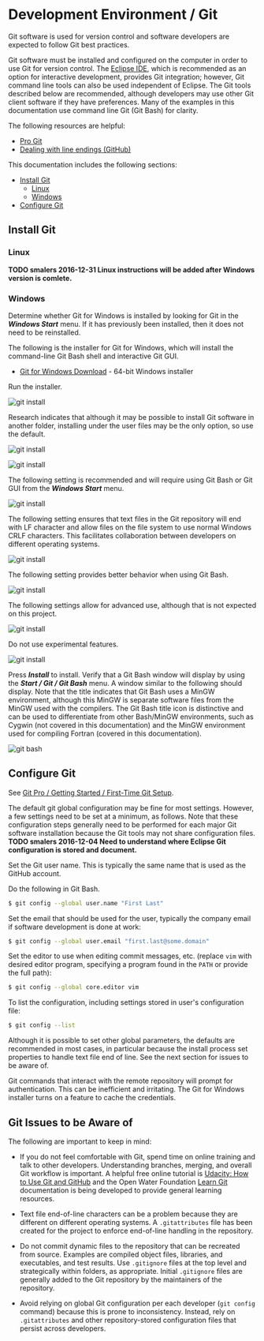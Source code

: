 # Development Environment / Git #

Git software is used for version control and software developers are expected to follow Git best practices.

Git software must be installed and configured on the computer in order to use Git for version control.
The [Eclipse IDE](eclipse/), which is recommended as an option for interactive development, provides Git integration;
however, Git command line tools can also be used independent of Eclipse.
The Git tools described below are recommended, although developers may use other Git client software if they have preferences.
Many of the examples in this documentation use command line Git (Git Bash) for clarity.

The following resources are helpful:

* [Pro Git](https://git-scm.com/book/en/v2)
* [Dealing with line endings (GitHub)](https://help.github.com/articles/dealing-with-line-endings/)

This documentation includes the following sections:

* [Install Git](#install-git)
	+ [Linux](#linux)
	+ [Windows](#windows)
* [Configure Git](#configure-git)

## Install Git ##

### Linux ###

**TODO smalers 2016-12-31 Linux instructions will be added after Windows version is comlete.**

### Windows ###

Determine whether Git for Windows is installed by looking for Git in the ***Windows Start*** menu.
If it has previously been installed, then it does not need to be reinstalled.

The following is the installer for Git for Windows, which will install
the command-line Git Bash shell and interactive Git GUI.

* [Git for Windows Download](https://git-for-windows.github.io/) - 64-bit Windows installer

Run the installer.

![git install](git-images/git-for-windows-install1.png)

Research indicates that although it may be possible to install Git software in another folder,
installing under the user files may be the only option, so use the default.

![git install](git-images/git-for-windows-install2.png)

![git install](git-images/git-for-windows-install3.png)

The following setting is recommended and will require using Git Bash or Git GUI from the ***Windows Start*** menu.

![git install](git-images/git-for-windows-install4.png)

The following setting ensures that text files in the Git repository will end with LF character and allow
files on the file system to use normal Windows CRLF characters.
This facilitates collaboration between developers on different operating systems.

![git install](git-images/git-for-windows-install5.png)

The following setting provides better behavior when using Git Bash.

![git install](git-images/git-for-windows-install6.png)

The following settings allow for advanced use, although that is not expected on this project.

![git install](git-images/git-for-windows-install7.png)

Do not use experimental features.

![git install](git-images/git-for-windows-install8.png)

Press ***Install*** to install.
Verify that a Git Bash window will display by using the ***Start / Git / Git Bash*** menu.
A window similar to the following should display.
Note that the title indicates that Git Bash uses a MinGW environment, although this MinGW is separate software
files from the MinGW used with the compilers.
The Git Bash title icon is distinctive and can be used to differentiate from other Bash/MinGW environments, such as Cygwin
(not covered in this documentation) and the MinGW environment used for compiling Fortran (covered in this documentation).

![git bash](git-images/git-bash.png)

## Configure Git ##

See [Git Pro / Getting Started / First-Time Git Setup](https://git-scm.com/book/en/v2/Getting-Started-First-Time-Git-Setup).

The default git global configuration may be fine for most settings.
However, a few settings need to be set at a minimum, as follows.
Note that these configuration steps generally need to be performed for each major Git software installation because
the Git tools may not share configuration files.
**TODO smalers 2016-12-04 Need to understand where Eclipse Git configuration is stored and document.**

Set the Git user name.  This is typically the same name that is used as the GitHub account.

Do the following in Git Bash.

```bash
$ git config --global user.name "First Last"
```

Set the email that should be used for the user, typically the company email if software development is done at work:

```bash
$ git config --global user.email "first.last@some.domain"
```

Set the editor to use when editing commit messages, etc. (replace `vim` with desired editor program,
specifying a program found in the `PATH` or provide the full path):

```bash
$ git config --global core.editor vim
```

To list the configuration, including settings stored in user's configuration file:

```bash
$ git config --list
```

Although it is possible to set other global parameters, the defaults are recommended in most cases,
in particular because the install process set properties to handle text file end of line.
See the next section for issues to be aware of.

Git commands that interact with the remote repository will prompt for authentication.
This can be inefficient and irritating.  The Git for Windows installer turns on a feature to cache the credentials.

## Git Issues to be Aware of ##

The following are important to keep in mind:

* If you do not feel comfortable with Git, spend time on online training and talk to other developers.
Understanding branches, merging, and overall Git workflow is important.  A helpful free online tutorial is
[Udacity: How to Use Git and GitHub](https://www.udacity.com/course/how-to-use-git-and-github--ud775) and
the Open Water Foundation [Learn Git](http://learn.openwaterfoundation.org/owf-learn-git/index.html)
documentation is being developed to provide general learning resources.

* Text file end-of-line characters can be a problem because they are different on different operating systems.
A `.gitattributes` file has been created for the project to enforce end-of-line handling in the repository.

* Do not commit dynamic files to the repository that can be recreated from source.
Examples are compiled object files, libraries, and executables, and test results.
Use `.gitignore` files at the top level and strategically within folders, as appropriate.
Initial `.gitignore` files are generally added to the Git repository by the maintainers of the repository.

* Avoid relying on global Git configuration per each developer (`git config` command) because this is prone to inconsistency.
Instead, rely on `.gitattributes` and other repository-stored configuration files that persist across developers.
